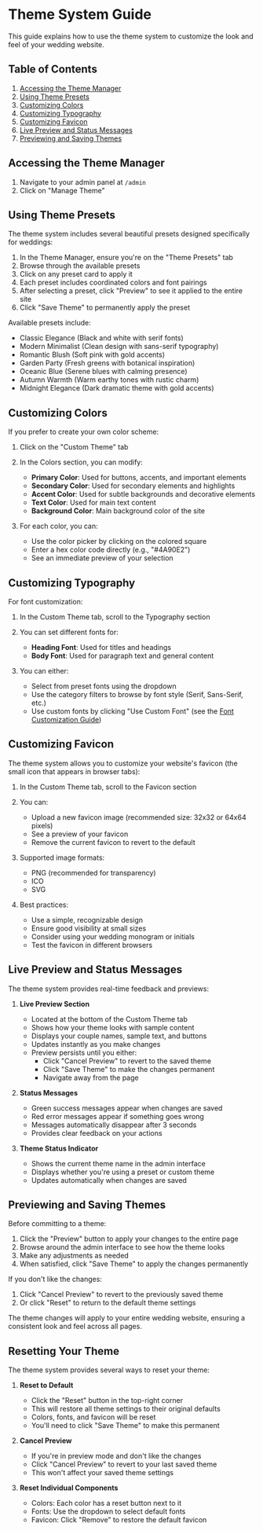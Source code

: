 # Theme System Guide

This guide explains how to use the theme system to customize the look and feel of your wedding website.

## Table of Contents

1. [Accessing the Theme Manager](#accessing-the-theme-manager)
2. [Using Theme Presets](#using-theme-presets)
3. [Customizing Colors](#customizing-colors)
4. [Customizing Typography](#customizing-typography)
5. [Customizing Favicon](#customizing-favicon)
6. [Live Preview and Status Messages](#live-preview-and-status-messages)
7. [Previewing and Saving Themes](#previewing-and-saving-themes)

## Accessing the Theme Manager

1. Navigate to your admin panel at `/admin`
2. Click on "Manage Theme"

## Using Theme Presets

The theme system includes several beautiful presets designed specifically for weddings:

1. In the Theme Manager, ensure you're on the "Theme Presets" tab
2. Browse through the available presets
3. Click on any preset card to apply it
4. Each preset includes coordinated colors and font pairings
5. After selecting a preset, click "Preview" to see it applied to the entire site
6. Click "Save Theme" to permanently apply the preset

Available presets include:

- Classic Elegance (Black and white with serif fonts)
- Modern Minimalist (Clean design with sans-serif typography)
- Romantic Blush (Soft pink with gold accents)
- Garden Party (Fresh greens with botanical inspiration)
- Oceanic Blue (Serene blues with calming presence)
- Autumn Warmth (Warm earthy tones with rustic charm)
- Midnight Elegance (Dark dramatic theme with gold accents)

## Customizing Colors

If you prefer to create your own color scheme:

1. Click on the "Custom Theme" tab
2. In the Colors section, you can modify:

   - **Primary Color**: Used for buttons, accents, and important elements
   - **Secondary Color**: Used for secondary elements and highlights
   - **Accent Color**: Used for subtle backgrounds and decorative elements
   - **Text Color**: Used for main text content
   - **Background Color**: Main background color of the site

3. For each color, you can:
   - Use the color picker by clicking on the colored square
   - Enter a hex color code directly (e.g., "#4A90E2")
   - See an immediate preview of your selection

## Customizing Typography

For font customization:

1. In the Custom Theme tab, scroll to the Typography section
2. You can set different fonts for:

   - **Heading Font**: Used for titles and headings
   - **Body Font**: Used for paragraph text and general content

3. You can either:
   - Select from preset fonts using the dropdown
   - Use the category filters to browse by font style (Serif, Sans-Serif, etc.)
   - Use custom fonts by clicking "Use Custom Font" (see the [Font Customization Guide](font-customization-guide.md))

## Customizing Favicon

The theme system allows you to customize your website's favicon (the small icon that appears in browser tabs):

1. In the Custom Theme tab, scroll to the Favicon section
2. You can:

   - Upload a new favicon image (recommended size: 32x32 or 64x64 pixels)
   - See a preview of your favicon
   - Remove the current favicon to revert to the default

3. Supported image formats:

   - PNG (recommended for transparency)
   - ICO
   - SVG

4. Best practices:
   - Use a simple, recognizable design
   - Ensure good visibility at small sizes
   - Consider using your wedding monogram or initials
   - Test the favicon in different browsers

## Live Preview and Status Messages

The theme system provides real-time feedback and previews:

1. **Live Preview Section**

   - Located at the bottom of the Custom Theme tab
   - Shows how your theme looks with sample content
   - Displays your couple names, sample text, and buttons
   - Updates instantly as you make changes
   - Preview persists until you either:
     - Click "Cancel Preview" to revert to the saved theme
     - Click "Save Theme" to make the changes permanent
     - Navigate away from the page

2. **Status Messages**

   - Green success messages appear when changes are saved
   - Red error messages appear if something goes wrong
   - Messages automatically disappear after 3 seconds
   - Provides clear feedback on your actions

3. **Theme Status Indicator**
   - Shows the current theme name in the admin interface
   - Displays whether you're using a preset or custom theme
   - Updates automatically when changes are saved

## Previewing and Saving Themes

Before committing to a theme:

1. Click the "Preview" button to apply your changes to the entire page
2. Browse around the admin interface to see how the theme looks
3. Make any adjustments as needed
4. When satisfied, click "Save Theme" to apply the changes permanently

If you don't like the changes:

1. Click "Cancel Preview" to revert to the previously saved theme
2. Or click "Reset" to return to the default theme settings

The theme changes will apply to your entire wedding website, ensuring a consistent look and feel across all pages.

## Resetting Your Theme

The theme system provides several ways to reset your theme:

1. **Reset to Default**

   - Click the "Reset" button in the top-right corner
   - This will restore all theme settings to their original defaults
   - Colors, fonts, and favicon will be reset
   - You'll need to click "Save Theme" to make this permanent

2. **Cancel Preview**

   - If you're in preview mode and don't like the changes
   - Click "Cancel Preview" to revert to your last saved theme
   - This won't affect your saved theme settings

3. **Reset Individual Components**
   - Colors: Each color has a reset button next to it
   - Fonts: Use the dropdown to select default fonts
   - Favicon: Click "Remove" to restore the default favicon
